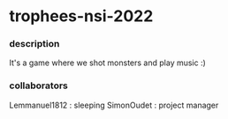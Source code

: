 # trophees-nsi-2022

### description
It's a game where we shot monsters
and play music :)

### collaborators
Lemmanuel1812 : sleeping
SimonOudet : project manager
